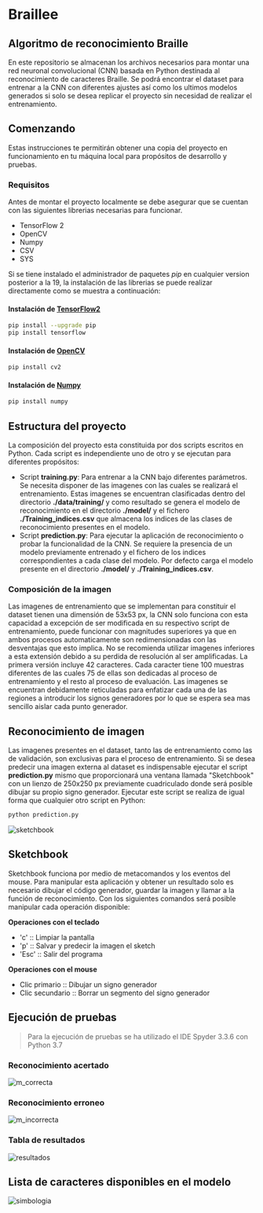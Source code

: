 # Braillee
## Algoritmo de reconocimiento Braille
En este repositorio se almacenan los archivos necesarios para montar una red neuronal convolucional (CNN) 
basada en Python destinada al reconocimiento de caracteres Braille.
Se podrá encontrar el dataset para entrenar a la CNN con diferentes ajustes así como los ultimos modelos
generados si solo se desea replicar el proyecto sin necesidad de realizar el entrenamiento.
## Comenzando
Estas instrucciones te permitirán obtener una copia del proyecto en funcionamiento en tu máquina local
para propósitos de desarrollo y pruebas.
### Requisitos
Antes de montar el proyecto localmente se debe asegurar que se cuentan con las siguientes librerias necesarias 
para funcionar.
- TensorFlow 2
- OpenCV
- Numpy
- CSV
- SYS

Si se tiene instalado el administrador de paquetes *pip* en cualquier version posterior a la 19, la instalación
de las librerias se puede realizar directamente como se muestra a continuación:
#### Instalación de [TensorFlow2](https://www.tensorflow.org/install)
```sh
pip install --upgrade pip
pip install tensorflow
```
#### Instalación de [OpenCV](https://opencv.org/)
```sh
pip install cv2
```
#### Instalación de [Numpy](https://numpy.org/install/)
```sh
pip install numpy
```
## Estructura del proyecto
La composición del proyecto esta constituida por dos scripts escritos en Python. Cada script es independiente uno
de otro y se ejecutan para diferentes propósitos:
- Script **training.py**: Para entrenar a la CNN bajo diferentes parámetros. Se necesita disponer de las imagenes
con las cuales se realizará el entrenamiento. Estas imagenes se encuentran clasificadas dentro del directorio
**./data/training/** y como resultado se genera el modelo de reconocimiento en el directorio **./model/** y el 
fichero **./Training_indices.csv** que almacena los indices de las clases de reconocimiento presentes en el modelo.
- Script **prediction.py**: Para ejecutar la aplicación de reconocimiento o probar la funcionalidad de la CNN. 
Se requiere la presencia de un modelo previamente entrenado y el fichero de los indices correspondientes a cada
clase del modelo. Por defecto carga el modelo presente en el directorio **./model/** y **./Training_indices.csv**.
### Composición de la imagen
Las imagenes de entrenamiento que se implementan para constituir el dataset tienen una dimensión de 53x53 px, la CNN
solo funciona con esta capacidad a excepción de ser modificada en su respectivo script de entrenamiento, puede
funcionar con magnitudes superiores ya que en ambos procesos automaticamente son redimensionadas con las desventajas 
que esto implica. No se recomienda utilizar imagenes inferiores a esta extensión debido a su perdida de resolución al ser
amplificadas.
La primera versión incluye 42 caracteres. Cada caracter tiene 100 muestras diferentes de las cuales 75 de ellas son 
dedicadas al proceso de entrenamiento y el resto al proceso de evaluación.
Las imagenes se encuentran debidamente reticuladas para enfatizar cada una de las regiones a introducir los signos 
generadores por lo que se espera sea mas sencillo aislar cada punto generador.

## Reconocimiento de imagen
Las imagenes presentes en el dataset, tanto las de entrenamiento como las de validación, son exclusivas para el proceso
de entrenamiento. Si se desea predecir una imagen externa al dataset es indispensable ejecutar el script **prediction.py**
mismo que proporcionará una ventana llamada "Sketchbook" con un lienzo de 250x250 px previamente cuadriculado donde será 
posible dibujar su propio signo generador.
Ejecutar este script se realiza de igual forma que cualquier otro script en Python:
```sh
python prediction.py
```

![sketchbook](https://user-images.githubusercontent.com/27164570/102543308-b6ad5c80-4078-11eb-955e-7e990548b3e9.JPG "Sketchbook")


## Sketchbook
Sketchbook funciona por medio de metacomandos y los eventos del mouse. Para manipular esta aplicación y obtener un resultado 
solo es necesario dibujar el código generador, guardar la imagen y llamar a la función de reconocimiento.
Con los siguientes comandos será posible manipular cada operación disponible:

**Operaciones con el teclado**
- 'c'   :: Limpiar la pantalla
- 'p'   :: Salvar y predecir la imagen el sketch
- 'Esc' :: Salir del programa

**Operaciones con el mouse**
- Clic primario   :: Dibujar un signo generador
- Clic secundario :: Borrar un segmento del signo generador

## Ejecución de pruebas
> Para la ejecución de pruebas se ha utilizado el IDE Spyder 3.3.6 con Python 3.7
### Reconocimiento acertado

![m_correcta](https://user-images.githubusercontent.com/27164570/102543415-e6f4fb00-4078-11eb-8624-93d20b409656.JPG "Correcto")

### Reconocimiento erroneo

![m_incorrecta](https://user-images.githubusercontent.com/27164570/102543468-f6744400-4078-11eb-94a0-56222d4ca189.JPG "Incorrecto")

### Tabla de resultados

![resultados](https://user-images.githubusercontent.com/27164570/102543897-99c55900-4079-11eb-9b18-55831c4d85be.jpg "Ponderación global")

## Lista de caracteres disponibles en el modelo

![simbologia](https://user-images.githubusercontent.com/27164570/102549815-5fac8500-4082-11eb-8675-35c7e6cd1fbc.jpg "Codigos que se pueden reconocer")
